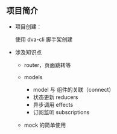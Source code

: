 ## 项目简介

- 项目创建：
  
  使用 dva-cli 脚手架创建

- 涉及知识点
  
  - router，页面跳转等
  - models
    
    + model 与 组件的关联（connect）
    + 状态更新 reducers
    + 异步调用 effects
    + 订阅监听 subscriptions
  - mock 的简单使用
